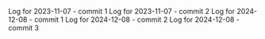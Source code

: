 Log for 2023-11-07 - commit 1
Log for 2023-11-07 - commit 2
Log for 2024-12-08 - commit 1
Log for 2024-12-08 - commit 2
Log for 2024-12-08 - commit 3
